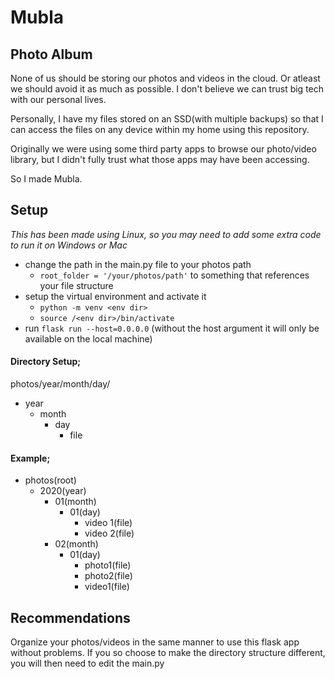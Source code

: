 # Mubla
## Photo Album

None of us should be storing our photos and videos in the cloud.
Or atleast we should avoid it as much as possible. I don't believe we can trust big tech with our personal lives.

Personally, I have my files stored on an SSD(with multiple backups) so that I can access the files on any device within my home using this repository.

Originally we were using some third party apps to browse our photo/video library, but I didn't fully trust what those apps may have been accessing.

So I made Mubla.

## Setup

*This has been made using Linux, so you may need to add some extra code to run it on Windows or Mac*
- change the path in the main.py file to your photos path
  - `root_folder = '/your/photos/path'` to something that references your file structure
- setup the virtual environment and activate it
  - `python -m venv <env dir>`
  - `source /<env dir>/bin/activate`
- run `flask run --host=0.0.0.0` (without the host argument it will only be available on the local machine)

#### Directory Setup;

photos/year/month/day/<filename>

- year
  - month
    - day
      - file

#### Example;

- photos(root)
  - 2020(year)
    - 01(month)
      - 01(day)
        - video 1(file)
        - video 2(file)
    - 02(month)
      - 01(day)
        - photo1(file)
        - photo2(file)
        - video1(file)
 
## Recommendations

Organize your photos/videos in the same manner to use this flask app without problems.
If you so choose to make the directory structure different, you will then need to edit the main.py
